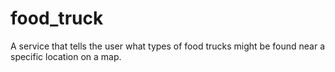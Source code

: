 food_truck
==========

A service that tells the user what types of food trucks might be found near a specific location on a map.

